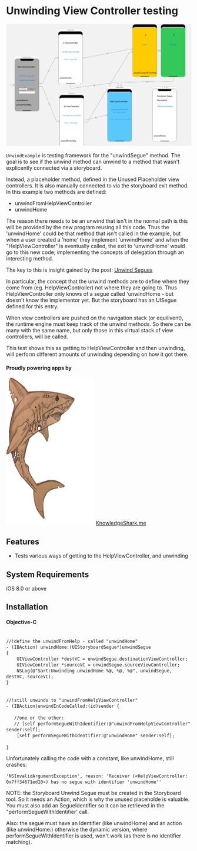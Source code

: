 # Unwinding View Controller testing

![Segue Diagram](SegueDiagram.png)

`UnwindExample` is testing framework for the "unwindSegue" method. The goal is 
to see if the unwind method can unwind to a method that wasn't explicently connected
via a storyboard.

Instead, a placeholder method, defined in the Unused Placeholder view controllers. It is also
manually connected to via the storyboard exit method. In this example two methods are defined:
* unwindFromHelpViewController
* unwindHome

The reason there needs to be an unwind that isn't in the normal path is this will be provided by the new program reusing all this code. Thus the 'unwindHome' could be that method that isn't called in the example, but when a user created a 'home' they implement 'unwindHome' and when the "HelpViewController" is eventually called, the exit to 'unwindHome' would go to this new code; implementing the concepts of delegation through an interesting method.

The key to this is insight gained by the post: <a href="https://stackoverflow.com/questions/12561735/what-are-unwind-segues-for-and-how-do-you-use-them">Unwind Segues</a>

In particular, the concept that the unwind methods are to define where they come from (eg. HelpViewController) not where they are going to. Thus HelpViewController only knows of a segue called 'unwindHome - but doesn't know the implementor yet. But the storyboard has an UISegue defined for this entry.

When view controllers are pushed on the navigation stack (or equilivent), the runtime engine must keep track of the unwind methods. So there can be many with the same name, but only those in this virtual stack of view controllers, will be called.

This test shows this as getting to HelpViewController and then unwinding, will perform different amounts of unwinding depending on how it got there.



#### Proudly powering apps by
![KShark](AmberKShark.png)
[KnowledgeShark.me](https://knowledgeshark.me)

## Features
* Tests various ways of getting to the HelpViewController, and unwinding

## System Requirements
iOS 8.0 or above

## Installation


#### Objective-C
```objc

//!define the unwindFromHelp - called "unwindHome"
- (IBAction) unwindHome:(UIStoryboardSegue*)unwindSegue
{
    UIViewController *destVC = unwindSegue.destinationViewController;
    UIViewController *sourceVC = unwindSegue.sourceViewController;
    NSLog(@"Sart:Unwinding unwindHome %@, %@, %@", unwindSegue, destVC, sourceVC);
}


//!still unwinds to "unwindFromHelpViewController"
- (IBAction)unwindInCodeCalled:(id)sender {

   //one or the other:
   // [self performSegueWithIdentifier:@"unwindFromHelpViewController" sender:self];
    [self performSegueWithIdentifier:@"unwindHome" sender:self];

}
```

Unfortunately calling the code with a constant, like unwindHome, still crashes:

```objc
'NSInvalidArgumentException', reason: 'Receiver (<HelpViewController: 0x7ff34671ed10>) has no segue with identifier 'unwindHome''
```

NOTE: the Storyboard Unwind Segue must be created in the Storyboard tool. So it needs an Action, which is why the unused placeholde is valuable. You must also add an SegueIdentifier so it can be retrieved in the "performSegueWithIdentifier' call.

Also: the segue must have an Identifier (like unwindHome) and an action (like unwindHome:) otherwise the dynamic version, where performSegueWithIdentifier is used, won't work (as there is no identifier matching).
